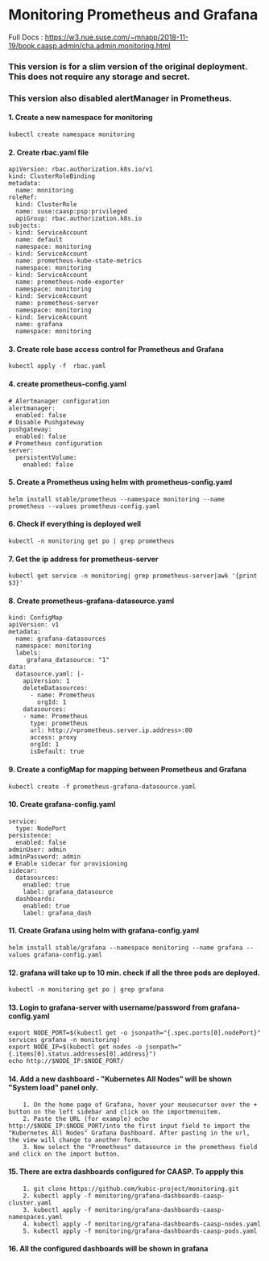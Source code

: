 # Monitoring Prometheus and Grafana
Full Docs : https://w3.nue.suse.com/~mnapp/2018-11-19/book.caasp.admin/cha.admin.monitoring.html
### This version is for a slim version of the original deployment. This does not require any storage and secret.
### This version also disabled alertManager in Prometheus.
#### 1. Create a new namespace for monitoring 
```kubectl create namespace monitoring```
#### 2. Create rbac.yaml file
```
apiVersion: rbac.authorization.k8s.io/v1
kind: ClusterRoleBinding
metadata:
  name: monitoring
roleRef:
  kind: ClusterRole
  name: suse:caasp:psp:privileged
  apiGroup: rbac.authorization.k8s.io
subjects:
- kind: ServiceAccount
  name: default
  namespace: monitoring
- kind: ServiceAccount
  name: prometheus-kube-state-metrics
  namespace: monitoring
- kind: ServiceAccount
  name: prometheus-node-exporter
  namespace: monitoring  
- kind: ServiceAccount
  name: prometheus-server
  namespace: monitoring  
- kind: ServiceAccount
  name: grafana
  namespace: monitoring 
  ```
#### 3. Create role base access control for Prometheus and Grafana
```kubectl apply -f  rbac.yaml```
#### 4. create prometheus-config.yaml
```
# Alertmanager configuration
alertmanager:
  enabled: false
# Disable Pushgateway
pushgateway:
  enabled: false  
# Prometheus configuration
server:
  persistentVolume:
    enabled: false
```
#### 5. Create a Prometheus using helm with prometheus-config.yaml
```helm install stable/prometheus --namespace monitoring --name prometheus --values prometheus-config.yaml```
#### 6. Check if everything is deployed well
```kubectl -n monitoring get po | grep prometheus```
#### 7. Get the ip address for prometheus-server
```kubectl get service -n monitoring| grep prometheus-server|awk '{print $3}'```
#### 8. Create prometheus-grafana-datasource.yaml
```
kind: ConfigMap
apiVersion: v1
metadata:
  name: grafana-datasources
  namespace: monitoring
  labels:
     grafana_datasource: "1"
data:
  datasource.yaml: |-
    apiVersion: 1
    deleteDatasources:
      - name: Prometheus
        orgId: 1
    datasources:
    - name: Prometheus
      type: prometheus
      url: http://<prometheus.server.ip.address>:80
      access: proxy
      orgId: 1
      isDefault: true
  ```
#### 9. Create a configMap for mapping between Prometheus and Grafana
```kubectl create -f prometheus-grafana-datasource.yaml``` 
#### 10. Create grafana-config.yaml
```
service:
  type: NodePort
persistence:
  enabled: false
adminUser: admin
adminPassword: admin
# Enable sidecar for provisioning
sidecar:
  datasources:
    enabled: true
    label: grafana_datasource
  dashboards:
    enabled: true
    label: grafana_dash
```
#### 11. Create Grafana using helm with grafana-config.yaml
```helm install stable/grafana --namespace monitoring --name grafana --values grafana-config.yaml``` 
#### 12. grafana will take up to 10 min. check if all the three pods are deployed.
```kubectl -n monitoring get po | grep grafana```
#### 13. Login to grafana-server with username/password from grafana-config.yaml
```
export NODE_PORT=$(kubectl get -o jsonpath="{.spec.ports[0].nodePort}" services grafana -n monitoring)
export NODE_IP=$(kubectl get nodes -o jsonpath="{.items[0].status.addresses[0].address}")
echo http://$NODE_IP:$NODE_PORT/
```

#### 14. Add a new dashboard - "Kubernetes All Nodes" will be shown "System load" panel only.
```
    1. On the home page of Grafana, hover your mousecursor over the + button on the left sidebar and click on the importmenuitem.
    2. Paste the URL (for example) echo http://$NODE_IP:$NODE_PORT/into the first input field to import the "Kubernetes All Nodes" Grafana Dashboard. After pasting in the url, the view will change to another form.
    3. Now select the "Prometheus" datasource in the prometheus field and click on the import button.
```
#### 15. There are extra dashboards configured for CAASP. To appply this
```
    1. git clone https://github.com/kubic-project/monitoring.git
    2. kubectl apply -f monitoring/grafana-dashboards-caasp-cluster.yaml
    3. kubectl apply -f monitoring/grafana-dashboards-caasp-namespaces.yaml
    4. kubectl apply -f monitoring/grafana-dashboards-caasp-nodes.yaml
    5. kubectl apply -f monitoring/grafana-dashboards-caasp-pods.yaml
```
#### 16. All the configured dashboards will be shown in grafana 
